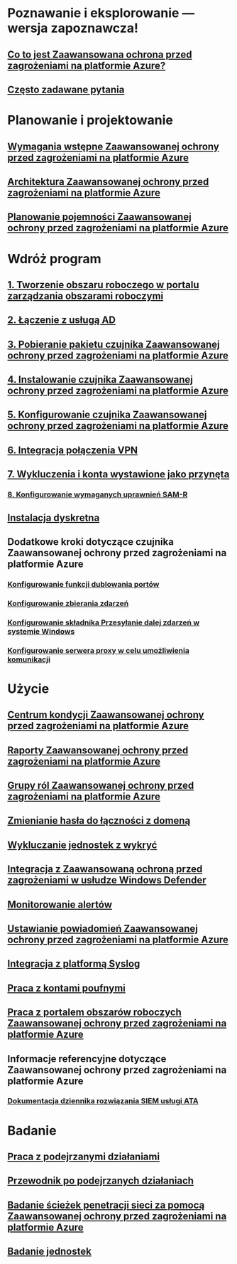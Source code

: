 # Poznawanie i eksplorowanie — wersja zapoznawcza!
## [Co to jest Zaawansowana ochrona przed zagrożeniami na platformie Azure?](what-is-atp.md)
## [Często zadawane pytania](atp-technical-faq.md)
# Planowanie i projektowanie
## [Wymagania wstępne Zaawansowanej ochrony przed zagrożeniami na platformie Azure](atp-prerequisites.md)
## [Architektura Zaawansowanej ochrony przed zagrożeniami na platformie Azure](atp-architecture.md)
## [Planowanie pojemności Zaawansowanej ochrony przed zagrożeniami na platformie Azure](atp-capacity-planning.md)
# Wdróż program
## [1. Tworzenie obszaru roboczego w portalu zarządzania obszarami roboczymi](install-atp-step1.md)
## [2. Łączenie z usługą AD](install-atp-step2.md)
## [3. Pobieranie pakietu czujnika Zaawansowanej ochrony przed zagrożeniami na platformie Azure](install-atp-step3.md)
## [4. Instalowanie czujnika Zaawansowanej ochrony przed zagrożeniami na platformie Azure](install-atp-step4.md)
## [5. Konfigurowanie czujnika Zaawansowanej ochrony przed zagrożeniami na platformie Azure](install-atp-step5.md)
## [6. Integracja połączenia VPN](install-atp-step6-vpn.md)
## [7. Wykluczenia i konta wystawione jako przynęta](install-atp-step7.md)
### [8. Konfigurowanie wymaganych uprawnień SAM-R](install-atp-step8-samr.md)
## [Instalacja dyskretna](ATP-silent-installation.md)
## Dodatkowe kroki dotyczące czujnika Zaawansowanej ochrony przed zagrożeniami na platformie Azure
### [Konfigurowanie funkcji dublowania portów](configure-port-mirroring.md)
### [Konfigurowanie zbierania zdarzeń](configure-event-collection.md)
### [Konfigurowanie składnika Przesyłanie dalej zdarzeń w systemie Windows](configure-event-forwarding.md)
### [Konfigurowanie serwera proxy w celu umożliwienia komunikacji](configure-proxy.md)
# Użycie
## [Centrum kondycji Zaawansowanej ochrony przed zagrożeniami na platformie Azure](atp-health-center.md)
## [Raporty Zaawansowanej ochrony przed zagrożeniami na platformie Azure](reports.md)
## [Grupy ról Zaawansowanej ochrony przed zagrożeniami na platformie Azure](atp-role-groups.md)
## [Zmienianie hasła do łączności z domeną](modifying-atp-config-dcpassword.md)
## [Wykluczanie jednostek z wykryć](excluding-entities-from-detections.md)
## [Integracja z Zaawansowaną ochroną przed zagrożeniami w usłudze Windows Defender ](integrate-wd-atp.md)
## [Monitorowanie alertów](monitoring-alerts.md)
## [Ustawianie powiadomień Zaawansowanej ochrony przed zagrożeniami na platformie Azure](notifications.md)
## [Integracja z platformą Syslog](setting-syslog.md)
## [Praca z kontami poufnymi](sensitive-accounts.md)
## [Praca z portalem obszarów roboczych Zaawansowanej ochrony przed zagrożeniami na platformie Azure](workspace-portal.md)
## Informacje referencyjne dotyczące Zaawansowanej ochrony przed zagrożeniami na platformie Azure
### [Dokumentacja dziennika rozwiązania SIEM usługi ATA](cef-format-sa.md)
# Badanie
## [Praca z podejrzanymi działaniami](working-with-suspicious-activities.md)
## [Przewodnik po podejrzanych działaniach](suspicious-activity-guide.md)
## [Badanie ścieżek penetracji sieci za pomocą Zaawansowanej ochrony przed zagrożeniami na platformie Azure](use-case-lateral-movement-path.md)
## [Badanie jednostek](entity-profiles.md)